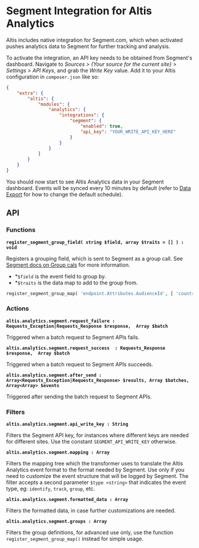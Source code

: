 # Segment Integration for Altis Analytics

Altis includes native integration for Segment.com, which when activated pushes analytics data to Segment for further tracking and analysis.

To activate the integration, an API key needs to be obtained from Segment's dashboard. Navigate to _Sources > {Your source for the current site} > Settings > API Keys_, and grab the _Write Key_ value. Add it to your Altis configuration in `composer.json` like so:

```json
{
	"extra": {
		"altis": {
			"modules": {
				"analytics": {
					"integrations": {
						"segment": {
							"enabled": true,
							"api_key": "YOUR_WRITE_API_KEY_HERE"
						}
					}
				}
			}
		}
	}
}
```

You should now start to see Altis Analytics data in your Segment dashboard. Events will be synced every 10 minutes by default (refer to [Data Export](./data-export.md) for how to change the default schedule).

## API

### Functions

**`register_segment_group_field( string $field, array $traits = [] ) : void`**

Registers a grouping field, which is sent to Segment as a group call. See [Segment docs on Group cals](https://segment.com/docs/connections/sources/catalog/libraries/server/http-api/#group) for more information.

- *`$field` is the event field to group by.
- *`$traits` is the data map to add to the group from.

```php
register_segment_group_map( 'endpoint.Attributes.AudienceId', [ 'country' => 'endpoint.Attributes.UserAttributes.country' ] )
```

### Actions

**`altis.analytics.segment.request_failure : Requests_Exception|Requests_Response $response,  Array $batch`**

Triggered when a batch request to Segment APIs fails.

**`altis.analytics.segment.request_success  : Requests_Response $response,  Array $batch`**

Triggered when a batch request to Segment APIs succeeds.

**`altis.analytics.segment.after_send : Array<Requests_Exception|Requests_Response> $results, Array $batches, Array<Array> $events`**

Triggered after sending the batch request to Segment APIs.

### Filters

**`altis.analytics.segment.api_write_key : String`**

Filters the Segment API key, for instances where different keys are needed for different sites. Use the constant `SEGMENT_API_WRITE_KEY` otherwise.

**`altis.analytics.segment.mapping : Array`**

Filters the mapping tree which the transformer uses to translate the Altis Analytics event format to the format needed by Segment. Use only if you need to customize the event structure that will be logged by Segment. The filter accepts a second parameter `$type <string>` that indicates the event type, eg: `identify`, `track`, `group`, etc.

**`altis.analytics.segment.formatted_data : Array`**

Filters the formatted data, in case further customizations are needed.

**`altis.analytics.segment.groups : Array`**

Filters the group definitions, for advanced use only, use the function `register_segment_group_map()` instead for simple usage.
